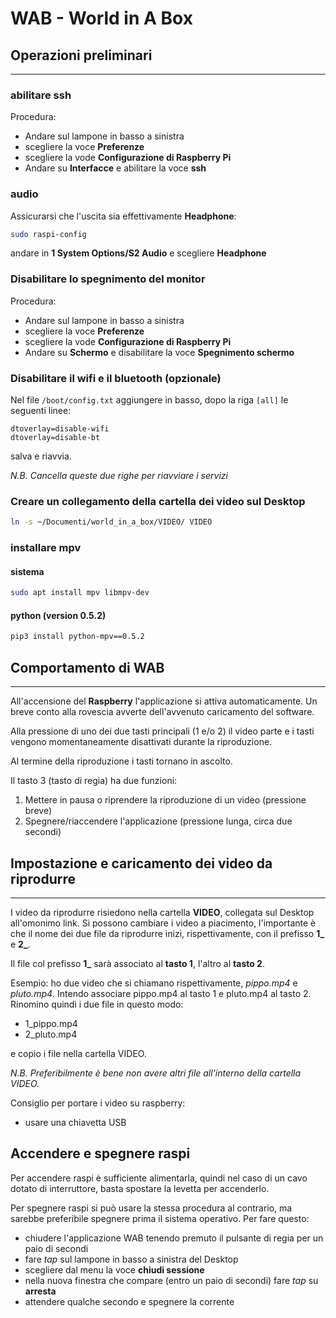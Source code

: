# WAB - World in A Box

## Operazioni preliminari
---

### abilitare ssh

Procedura:

- Andare sul lampone in basso a sinistra
- scegliere la voce **Preferenze**
- scegliere la vode **Configurazione di Raspberry Pi**
- Andare su **Interfacce** e abilitare la voce **ssh**

### audio

Assicurarsi che l'uscita sia effettivamente **Headphone**:

```bash
sudo raspi-config
```

andare in **1 System Options/S2 Audio** e scegliere **Headphone**

### Disabilitare lo spegnimento del monitor

Procedura:

- Andare sul lampone in basso a sinistra
- scegliere la voce **Preferenze**
- scegliere la vode **Configurazione di Raspberry Pi**
- Andare su **Schermo** e disabilitare la voce **Spegnimento schermo**

### Disabilitare il wifi e il bluetooth (opzionale)

Nel file `/boot/config.txt` aggiungere in basso, dopo la riga `[all]` le seguenti linee:

```
dtoverlay=disable-wifi
dtoverlay=disable-bt
```

salva e riavvia.

*N.B. Cancella queste due righe per riavviare i servizi*

### Creare un collegamento della cartella dei video sul Desktop 

```bash
ln -s ~/Documenti/world_in_a_box/VIDEO/ VIDEO
```

### installare mpv

#### sistema

```bash
sudo apt install mpv libmpv-dev 
```

#### python (version 0.5.2)

```bash
pip3 install python-mpv==0.5.2
```

## Comportamento di WAB
---

All'accensione del **Raspberry** l'applicazione si attiva automaticamente. Un breve conto alla rovescia avverte dell'avvenuto caricamento del software.

Alla pressione di uno dei due tasti principali (1 e/o 2) il video parte e i tasti vengono momentaneamente disattivati durante la riproduzione. 

Al termine della riproduzione i tasti tornano in ascolto.

Il tasto 3 (tasto di regia) ha due funzioni:

1.  Mettere in pausa o riprendere la riproduzione di un video (pressione breve)
2.  Spegnere/riaccendere l'applicazione (pressione lunga, circa due secondi)


## Impostazione e caricamento dei video da riprodurre
---

I video da riprodurre risiedono nella cartella **VIDEO**, collegata sul Desktop all'omonimo link. Si possono cambiare i video a piacimento, l'importante è che il nome dei due file da riprodurre inizi, rispettivamente, con il prefisso **1_** e **2_**.

Il file col prefisso **1_** sarà associato al **tasto 1**, l'altro al **tasto 2**.

Esempio: ho due video che si chiamano rispettivamente, *pippo.mp4* e *pluto.mp4*. Intendo associare pippo.mp4 al tasto 1 e pluto.mp4 al tasto 2. Rinomino quindi i due file in questo modo:

*   1_pippo.mp4
*   2_pluto.mp4

e copio i file nella cartella VIDEO.

*N.B. Preferibilmente è bene non avere altri file all'interno della cartella VIDEO.*

Consiglio per portare i video su raspberry:
- usare una chiavetta USB

## Accendere e spegnere raspi

Per accendere raspi è sufficiente alimentarla, quindi nel caso di un cavo dotato di interruttore, basta spostare la levetta per accenderlo. 

Per spegnere raspi si può usare la stessa procedura al contrario, ma sarebbe preferibile spegnere prima il sistema operativo. Per fare questo:

- chiudere l'applicazione WAB tenendo premuto il pulsante di regia per un paio di secondi
- fare *tap* sul lampone in basso a sinistra del Desktop
- scegliere dal menu la voce **chiudi sessione**
- nella nuova finestra che compare (entro un paio di secondi) fare *tap* su **arresta**
- attendere qualche secondo e spegnere la corrente



